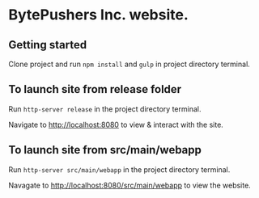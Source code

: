 # BytePushers Inc. website.

## Getting started

Clone project and run `npm install` and `gulp` in project directory terminal.

## To launch site from release folder

Run `http-server release` in the project directory terminal.

Navigate to [http://localhost:8080](http://localhost:8080) to view & interact with the site.

## To launch site from src/main/webapp

Run `http-server src/main/webapp` in the project directory terminal.

Navagate to [http://localhost:8080/src/main/webapp](http://localhost:8080/src/main/webapp/index.html) to view the website.
